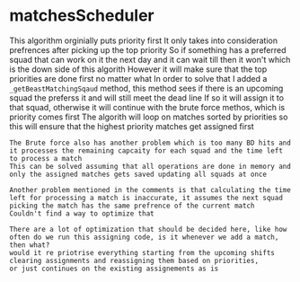 # matchesScheduler

This algorithm orginially puts priority first
    It only takes into consideration prefrences after picking up the top priority
    So if something has a preferred squad that can work on it the next day and it can wait till then it won't
    which is the down side of this algorith
    However it will make sure that the top priorities are done first no matter what
    In order to solve that I added a `_getBeastMatchingSqaud` method, this method sees if there is an upcoming squad the preferss it and will still meet the dead line
    If so it will assign it to that squad, otherwise it will continue with the brute force methos, which is priority comes first
    The algorith will loop on matches sorted by priorities so this will ensure that the highest priority matches get assigned first
    
    The Brute force also has another problem which is too many BD hits and it processes the remaining capcaity for each squad and the time left to process a match
    This can be solved assuming that all operations are done in memory and only the assigned matches gets saved updating all squads at once

    Another problem mentioned in the comments is that calculating the time left for processing a match is inaccurate, it assumes the next squad picking the match has the same prefrence of the current match
    Couldn't find a way to optimize that

    There are a lot of optimization that should be decided here, like how often do we run this assigning code, is it whenever we add a match, then what?
    would it re priotrise everything starting from the upcoming shifts clearing assignments and reassigning them based on priorities,
    or just continues on the existing assignements as is
